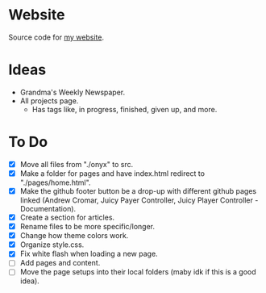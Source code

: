 # Website
Source code for [my website](https://andrewcromar.org/).

# Ideas
- Grandma's Weekly Newspaper.
- All projects page.
  - Has tags like, in progress, finished, given up, and more.

# To Do
- [x] Move all files from "./onyx" to src.
- [x] Make a folder for pages and have index.html redirect to "./pages/home.html".
- [x] Make the github footer button be a drop-up with different github pages linked (Andrew Cromar, Juicy Payer Controller, Juicy Player Controller - Documentation).
- [x] Create a section for articles.
- [x] Rename files to be more specific/longer.
- [x] Change how theme colors work.  
- [x] Organize style.css.
- [x] Fix white flash when loading a new page.
- [ ] Add pages and content.
- [ ] Move the page setups into their local folders (maby idk if this is a good idea).